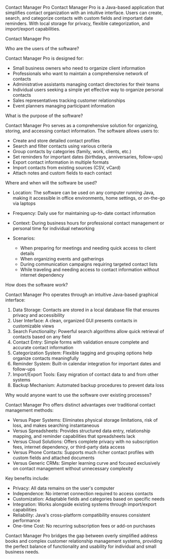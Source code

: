  Contact Manager Pro
Contact Manager Pro is a Java-based application that simplifies contact organization with an intuitive interface. Users can create, search, and categorize contacts with custom fields and important date reminders. With local storage for privacy, flexible categorization, and import/export capabilities.

Contact Manager Pro

 Who are the users of the software?
 
Contact Manager Pro is designed for:
- Small business owners who need to organize client information
- Professionals who want to maintain a comprehensive network of contacts
- Administrative assistants managing contact directories for their teams
- Individual users seeking a simple yet effective way to organize personal contacts
- Sales representatives tracking customer relationships
- Event planners managing participant information

What is the purpose of the software?

Contact Manager Pro serves as a comprehensive solution for organizing, storing, and accessing contact information. The software allows users to:
- Create and store detailed contact profiles
- Search and filter contacts using various criteria
- Group contacts by categories (family, work, clients, etc.)
- Set reminders for important dates (birthdays, anniversaries, follow-ups)
- Export contact information in multiple formats
- Import contacts from existing sources (CSV, vCard)
- Attach notes and custom fields to each contact

Where and when will the software be used?

- Location: The software can be used on any computer running Java, making it accessible in office environments, home settings, or on-the-go via laptops
- Frequency: Daily use for maintaining up-to-date contact information
- Context: During business hours for professional contact management or personal time for individual networking

- Scenarios:
  - When preparing for meetings and needing quick access to client details
  - When organizing events and gatherings
  - During communication campaigns requiring targeted contact lists
  - While traveling and needing access to contact information without internet dependency

How does the software work?

Contact Manager Pro operates through an intuitive Java-based graphical interface:

1. Data Storage: Contacts are stored in a local database file that ensures privacy and accessibility
2. User Interface: A clean, organized GUI presents contacts in customizable views
3. Search Functionality: Powerful search algorithms allow quick retrieval of contacts based on any field
4. Contact Entry: Simple forms with validation ensure complete and accurate contact information
5. Categorization System: Flexible tagging and grouping options help organize contacts meaningfully
6. Reminder System: Built-in calendar integration for important dates and follow-ups
7. Import/Export Tools: Easy migration of contact data to and from other systems
8. Backup Mechanism: Automated backup procedures to prevent data loss

Why would anyone want to use the software over existing processes?

Contact Manager Pro offers distinct advantages over traditional contact management methods:

- Versus Paper Systems: Eliminates physical storage limitations, risk of loss, and makes searching instantaneous
- Versus Spreadsheets: Provides structured data entry, relationship mapping, and reminder capabilities that spreadsheets lack
- Versus Cloud Solutions: Offers complete privacy with no subscription fees, internet dependency, or third-party data access
- Versus Phone Contacts: Supports much richer contact profiles with custom fields and attached documents
- Versus Generic CRMs: Simpler learning curve and focused exclusively on contact management without unnecessary complexity

Key benefits include:

- Privacy: All data remains on the user's computer
- Independence: No internet connection required to access contacts
- Customization: Adaptable fields and categories based on specific needs
- Integration: Works alongside existing systems through import/export capabilities
- Reliability: Java's cross-platform compatibility ensures consistent performance
- One-time Cost: No recurring subscription fees or add-on purchases

Contact Manager Pro bridges the gap between overly simplified address books and complex customer relationship management systems, providing the perfect balance of functionality and usability for individual and small business needs.
